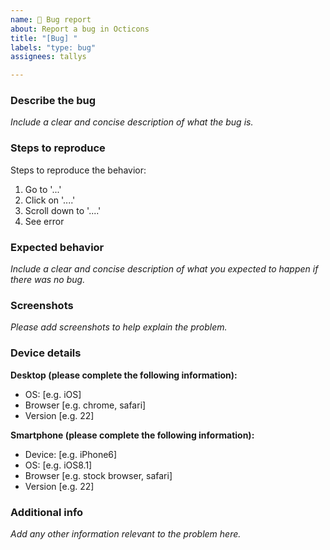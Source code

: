 ```yaml
---
name: 🐞 Bug report
about: Report a bug in Octicons 
title: "[Bug] "
labels: "type: bug"
assignees: tallys

---
```


<!-- Note: When including screenshots, images, and other visual media, please include alt text or, if there are several of them, a higher level written explanation of what's represented in the images. -->

### Describe the bug
_Include a clear and concise description of what the bug is._


### Steps to reproduce
Steps to reproduce the behavior:
1. Go to '...'
2. Click on '....'
3. Scroll down to '....'
4. See error

### Expected behavior
_Include a clear and concise description of what you expected to happen if there was no bug._

### Screenshots
_Please add screenshots to help explain the problem._

### Device details

**Desktop (please complete the following information):**
 - OS: [e.g. iOS]
 - Browser [e.g. chrome, safari]
 - Version [e.g. 22]

**Smartphone (please complete the following information):**
 - Device: [e.g. iPhone6]
 - OS: [e.g. iOS8.1]
 - Browser [e.g. stock browser, safari]
 - Version [e.g. 22]

### Additional info
_Add any other information relevant to the problem here._
